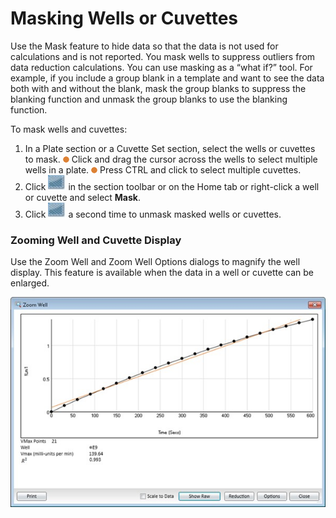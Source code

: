 # Masking Wells or Cuvettes

Use the Mask feature to hide data so that the data is not used for calculations and is not reported. You mask wells to suppress outliers from data reduction calculations. You can use masking as a “what if?” tool. For example, if you include a group blank in a template and want to see the data both with and without the blank, mask the group blanks to suppress the blanking function and unmask the group blanks to use the blanking function.

To mask wells and cuvettes:

1. In a Plate section or a Cuvette Set section, select the wells or cuvettes to mask. ![](<../../../.gitbook/assets/0 (4) (1).png>) Click and drag the cursor across the wells to select multiple wells in a plate. ![](<../../../.gitbook/assets/1 (4) (1).png>) Press CTRL and click to select multiple cuvettes.
2. Click ![](<../../../.gitbook/assets/2 (3) (1).jpeg>) in the section toolbar or on the Home tab or right-click a well or cuvette and select **Mask**.
3. Click ![](<../../../.gitbook/assets/3 (2) (1).jpeg>) a second time to unmask masked wells or cuvettes.

### Zooming Well and Cuvette Display

Use the Zoom Well and Zoom Well Options dialogs to magnify the well display. This feature is available when the data in a well or cuvette can be enlarged.

![](<../../../.gitbook/assets/4 (3) (1).jpeg>)
